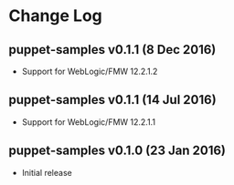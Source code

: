 # Change Log

## puppet-samples v0.1.1 (8 Dec 2016)

- Support for WebLogic/FMW 12.2.1.2

## puppet-samples v0.1.1 (14 Jul 2016)

- Support for WebLogic/FMW 12.2.1.1

## puppet-samples v0.1.0 (23 Jan 2016)

- Initial release